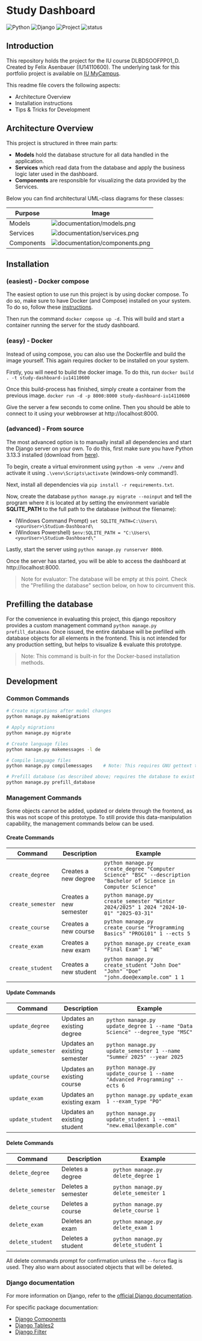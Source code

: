 # Study Dashboard

![Python](https://img.shields.io/badge/python-3.13.3-blue.svg)
![Django](https://img.shields.io/badge/django-5.2.3-green.svg)
![Project](https://img.shields.io/badge/Portfolio_Project_for-DLBDSOOFPP01__D-blue)
![status](https://img.shields.io/badge/100%25-awesome-green)

## Introduction

This repository holds the project for the IU course DLBDSOOFPP01_D. Created by Felix Asenbauer (IU14110600).
The underlying task for this portfolio project is available on [IU MyCampus](https://mycampus-classic.iu.org/mod/resource/view.php?id=230979).

This readme file covers the following aspects:

- Architecture Overview
- Installation instructions
- Tips & Tricks for Development

## Architecture Overview

This project is structured in three main parts:

- **Models** hold the database structure for all data handled in the application.
- **Services** which read data from the database and apply the business logic later used in the dashboard. 
- **Components** are responsible for visualizing the data provided by the Services.

Below you can find architectural UML-class diagrams for these classes:

| Purpose    | Image                             |
|------------|-----------------------------------|
| Models     | ![documentation/models.png](./documentation/models.png)     |
| Services   | ![documentation/services.png](./documentation/services.png)   |
| Components | ![documentation/components.png](./documentation/components.png) |


## Installation

### (easiest) - Docker compose

The easiest option to use run this project is by using docker compose.
To do so, make sure to have Docker (and Compose) installed on your system. To do so, follow these [instructions](https://docs.docker.com/get-started/get-docker/).

Then run the command `docker compose up -d`.
This will build and start a container running the server for the study dashboard.

### (easy) - Docker 

Instead of using compose, you can also use the Dockerfile and build the image yourself. This again requires docker to be installed on your system.

Firstly, you will need to build the docker image. To do this, run `docker build . -t study-dashboard-iu14110600`

Once this build-process has finished, simply create a container from the previous image. `docker run -d -p 8000:8000 study-dashboard-iu14110600`

Give the server a few seconds to come online. Then you should be able to connect to it using your webbrowser at http://localhost:8000. 


### (advanced) - From source 

The most advanced option is to manually install all dependencies and start the Django server on your own.
To do this, first make sure you have Python 3.13.3 installed (download from [here](https://www.python.org/downloads/)).

To begin, create a virtual environment using `python -m venv ./venv` and activate it using `.\venv\Scripts\activate` (windows-only command!).

Next, install all dependencies via `pip install -r requirements.txt`.

Now, create the database `python manage.py migrate --noinput` and tell the program where it is located at by setting 
the environment variable **SQLITE_PATH** to the full path to the database (without the filename):
- (Windows Command Prompt) `set SQLITE_PATH=C:\Users\<yourUser>\Studium-Dashboard\`
- (Windows Powershell) `$env:SQLITE_PATH = "C:\Users\<yourUser>\Studium-Dashboard\"`

Lastly, start the server using `python manage.py runserver 8000`.

Once the server has started, you will be able to access the dashboard at http://localhost:8000.

> Note for evaluator: The database will be empty at this point. Check the "Prefilling the database" section below, on how to circumvent this.


## Prefilling the database

For the convenience in evaluating this project, this django repository provides a custom management command `python manage.py prefill_database`.
Once issued, the entire database will be prefilled with database objects for all elements in the frontend. This is not intended for any production setting, but helps to visualize & evaluate this prototype.

> Note: This command is built-in for the Docker-based installation methods.

## Development

### Common Commands

```bash
# Create migrations after model changes
python manage.py makemigrations

# Apply migrations
python manage.py migrate

# Create language files
python manage.py makemessages -l de

# Compile language files
python manage.py compilemessages    # Note: This requires GNU gettext tools installed

# Prefill database (as described above; requires the database to exist and be fully migrated)
python manage.py prefill_database
```

### Management Commands

Some objects cannot be added, updated or delete through the frontend, as this was not scope of this prototype.
To still provide this data-manipulation capability, the management commands below can be used.

#### Create Commands

| Command           | Description            | Example                                                                                                           |
|-------------------|------------------------|-------------------------------------------------------------------------------------------------------------------|
| `create_degree`   | Creates a new degree   | `python manage.py create_degree "Computer Science" "BSC" --description "Bachelor of Science in Computer Science"` |
| `create_semester` | Creates a new semester | `python manage.py create_semester "Winter 2024/2025" 1 2024 "2024-10-01" "2025-03-31"`                            |
| `create_course`   | Creates a new course   | `python manage.py create_course "Programming Basics" "PROG101" 1 --ects 5`                                        |
| `create_exam`     | Creates a new exam     | `python manage.py create_exam "Final Exam" 1 "WE"`                                                                |
| `create_student`  | Creates a new student  | `python manage.py create_student "John Doe" "John" "Doe" "john.doe@example.com" 1 1`                              |

#### Update Commands

| Command           | Description                  | Example                                                                      |
|-------------------|------------------------------|------------------------------------------------------------------------------|
| `update_degree`   | Updates an existing degree   | `python manage.py update_degree 1 --name "Data Science" --degree_type "MSC"` |
| `update_semester` | Updates an existing semester | `python manage.py update_semester 1 --name "Summer 2025" --year 2025`        |
| `update_course`   | Updates an existing course   | `python manage.py update_course 1 --name "Advanced Programming" --ects 6`    |
| `update_exam`     | Updates an existing exam     | `python manage.py update_exam 1 --exam_type "PO"`                            |
| `update_student`  | Updates an existing student  | `python manage.py update_student 1 --email "new.email@example.com"`          |

#### Delete Commands

| Command           | Description        | Example                              |
|-------------------|--------------------|--------------------------------------|
| `delete_degree`   | Deletes a degree   | `python manage.py delete_degree 1`   |
| `delete_semester` | Deletes a semester | `python manage.py delete_semester 1` |
| `delete_course`   | Deletes a course   | `python manage.py delete_course 1`   |
| `delete_exam`     | Deletes an exam    | `python manage.py delete_exam 1 `    |
| `delete_student`  | Deletes a student  | `python manage.py delete_student 1`  |

All delete commands prompt for confirmation unless the `--force` flag is used. They also warn about associated objects that will be deleted.

### Django documentation

For more information on Django, refer to the [official Django documentation](https://docs.djangoproject.com/).

For specific package documentation:
- [Django Components](https://github.com/EmilStenstrom/django-components)
- [Django Tables2](https://django-tables2.readthedocs.io/)
- [Django Filter](https://django-filter.readthedocs.io/)
